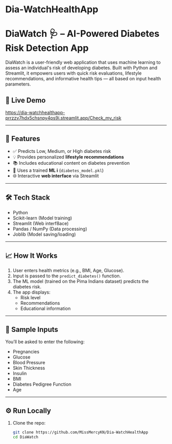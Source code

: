# Dia-WatchHealthApp

# DiaWatch 🩺 – AI-Powered Diabetes Risk Detection App

DiaWatch is a user-friendly web application that uses machine learning to assess an individual's risk of developing diabetes. Built with Python and Streamlit, it empowers users with quick risk evaluations, lifestyle recommendations, and informative health tips — all based on input health parameters.

## 🚀 Live Demo

https://dia-watchhealthapp-prrzzv7hdx5chsnpy4ps9i.streamlit.app/Check_my_risk

---

## 📌 Features

- ✅ Predicts Low, Medium, or High diabetes risk
- 💡 Provides personalized **lifestyle recommendations**
- 📚 Includes educational content on diabetes prevention
- 🧠 Uses a trained **ML i** (`diabetes_model.pkl`)
- 🌐 Interactive **web interface** via Streamlit

---

## 🛠️ Tech Stack

- Python
- Scikit-learn (Model training)
- Streamlit (Web interf8ace)
- Pandas / NumPy (Data processing)
- Joblib (Model saving/loading)


---

## 📈 How It Works

1. User enters health metrics (e.g., BMI, Age, Glucose).
2. Input is passed to the `predict_diabetes()` function.
3. The ML model (trained on the Pima Indians dataset) predicts the diabetes risk.
4. The app displays:
   - Risk level
   - Recommendations
   - Educational information

---

## 🧪 Sample Inputs

You’ll be asked to enter the following:
- Pregnancies
- Glucose
- Blood Pressure
- Skin Thickness
- Insulin
- BMI
- Diabetes Pedigree Function
- Age

---

## ⚙️ Run Locally

1. Clone the repo:
   ```bash
   git clone https://github.com/MissMercyKN/Dia-WatchHealthApp
   cd DiaWatch



